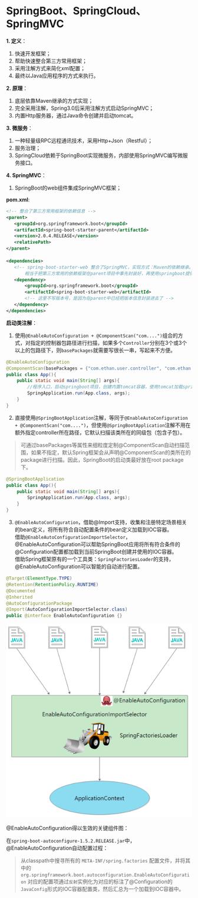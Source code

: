 # SpringBoot、SpringCloud、SpringMVC
**1. 定义**：
1. 快速开发框架；
2. 帮助快速整合第三方常用框架；
3. 采用注解方式来简化xml配置；
4. 最终以Java应用程序的方式来执行。

**2. 原理**：  
1. 底层依靠Maven继承的方式实现；  
2. 完全采用注解，Spring3.0后采用注解方式启动SpringMVC；  
3. 内置Http服务器，通过Java命令创建并启动tomcat。

**3. 微服务**：  
1. 一种轻量级RPC远程通讯技术，采用Http+Json（Restful）；  
2. 服务治理；
3. SpringCloud依赖于SpringBoot实现微服务，内部使用SpringMVC编写微服务接口。

**4. SpringMVC**：  
1. SpringBoot的web组件集成SpringMVC框架；


**pom.xml**:  
 ```xml
<!-- 整合了第三方常用框架的依赖信息 -->
<parent>
    <groupId>org.springframework.boot</groupId>
    <artifactId>spring-boot-starter-parent</artifactId>
    <version>2.0.4.RELEASE</version>
    <relativePath>
</parent>

<dependencies>
    <!-- spring-boot-starter-web 整合了SpringMVC，实现方式：Maven的依赖继承。
        相当于把第三方常用的依赖框架在parent项目中事先封装好，再使用springboot提供的依赖信息，关联整合的jar包-->
    <dependency>
        <groupId>org.springframework.boot</groupId>
        <artifactId>spring-boot-starter-web</artifactId>
        <!-- 这里不写版本号，是因为在parent中已经把版本信息封装进去了 -->
    </dependency>
</dependencies>
 ```

**启动类注解**：  
1. 使用`@EnableAutoConfiguration + @ComponentScan("com....")`组合的方式，对指定的控制器包路径进行扫描，如果多个`Controller`分别在3个或3个以上的包路径下，则`basePackages`就需要写很长一串，写起来不方便。
```java
@EnableAutoConfiguration
@ComponentScan(basePackages = {"com.ethan.user.controller", "com.ethan.role.controller"})
public class App(){
    public static void main(String[] args){
        //程序入口，启动springboot项目，创建内置tomcat容器，使用tomcat加载springMVC，注解启动类
        SpringApplication.run(App.class, args);
    }
}
```

2. 直接使用`@SpringBootApplication`注解，等同于`@EnableAutoConfiguration + @ComponentScan("com....")`，但使用`@SpringBootApplication`注解不用在额外指定controller所在路径，它默认扫描该类所在的同级包（包含子包）。
>可通过basePackages等属性来细粒度定制@ComponentScan自动扫描范围，如果不指定，默认Spring框架会从声明@ComponentScan的类所在的package进行扫描。因此，SpringBoot的启动类最好放在root package下。
```java
@SpringBootApplication
public class App(){
    public static void main(String[] args){
        SpringApplication.run(App.class, args);
    }
}
```

3. `@EnableAutoConfiguration`，借助@Import支持，收集和注册特定场景相关的bean定义，将所有符合自动配置条件的bean定义加载到IOC容器。  
借助`@EnableAutoConfigurationImportSelector`，@EnableAutoConfiguration可以帮助SpringBoot应用将所有符合条件的@Configuration配置都加载到当前SpringBoot创建并使用的IOC容器。  
借助Spring框架原有的一个工具类：`SpringFactoriesLoader`的支持，@EnableAutoConfiguration可以智能的自动进行配置。  
```java
@Target(ElementType.TYPE)
@Retention(RetentionPolicy.RUNTIME)
@Documented
@Inherited
@AutoConfigurationPackage
@Import(AutoConfigurationImportSelector.class)
public @interface EnableAutoConfiguration {}
```

![配置](img/enableAutoConfiguration.png)  

@EnableAutoConfiguration得以生效的关键组件图：  

在`spring-boot-autoconfigure-1.5.2.RELEASE.jar`中，@EnableAutoConfiguration自动配置过程：  
>从classpath中搜寻所有的 `META-INF/spring.factories` 配置文件，并将其中的 `org.springframework.boot.autoconfiguration.EnableAutoConfiguration` 对应的配置项通过`反射`实例化为对应的标注了@Configuration的 `JavaConfig`形式的IOC容器配置类，然后汇总为一个加载到IOC容器中。
